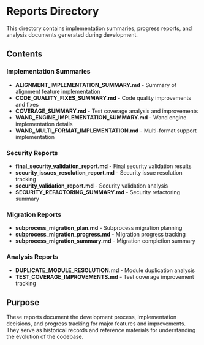 # Reports Directory

This directory contains implementation summaries, progress reports, and analysis documents generated during development.

## Contents

### Implementation Summaries

- **ALIGNMENT_IMPLEMENTATION_SUMMARY.md** - Summary of alignment feature implementation
- **CODE_QUALITY_FIXES_SUMMARY.md** - Code quality improvements and fixes
- **COVERAGE_SUMMARY.md** - Test coverage analysis and improvements
- **WAND_ENGINE_IMPLEMENTATION_SUMMARY.md** - Wand engine implementation details
- **WAND_MULTI_FORMAT_IMPLEMENTATION.md** - Multi-format support implementation

### Security Reports

- **final_security_validation_report.md** - Final security validation results
- **security_issues_resolution_report.md** - Security issue resolution tracking
- **security_validation_report.md** - Security validation analysis
- **SECURITY_REFACTORING_SUMMARY.md** - Security refactoring summary

### Migration Reports

- **subprocess_migration_plan.md** - Subprocess migration planning
- **subprocess_migration_progress.md** - Migration progress tracking
- **subprocess_migration_summary.md** - Migration completion summary

### Analysis Reports

- **DUPLICATE_MODULE_RESOLUTION.md** - Module duplication analysis
- **TEST_COVERAGE_IMPROVEMENTS.md** - Test coverage improvement tracking

## Purpose

These reports document the development process, implementation decisions, and progress tracking for major features and improvements. They serve as historical records and reference materials for understanding the evolution of the codebase.
